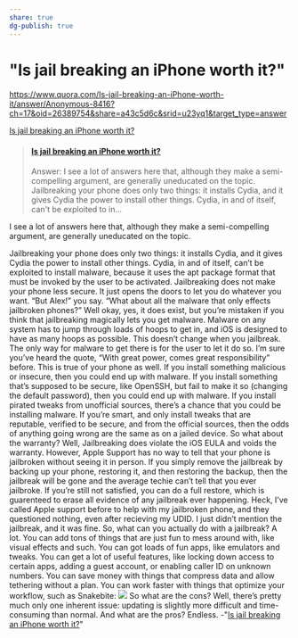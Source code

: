 ```yaml
---
share: true
dg-publish: true
---
```

# "Is jail breaking an iPhone worth it?"

https://www.quora.com/Is-jail-breaking-an-iPhone-worth-it/answer/Anonymous-8416?ch=17&oid=26389754&share=a43c5d6c&srid=u23yq1&target_type=answer

[Is jail breaking an iPhone worth it?](bear://x-callback-url/open-note?id=6F62EFB4-8383-4EBC-A598-7585E8A40C60-524-0000002951408364)

<blockquote class="embedly-card"><h4><a href="https://www.quora.com/Is-jail-breaking-an-iPhone-worth-it/answer/Anonymous-8416?ch=17&oid=26389754&share=a43c5d6c&srid=u23yq1&target_type=answer">Is jail breaking an iPhone worth it?</a></h4><p>Answer: I see a lot of answers here that, although they make a semi-compelling argument, are generally uneducated on the topic. Jailbreaking your phone does only two things: it installs Cydia, and it gives Cydia the power to install other things. Cydia, in and of itself, can't be exploited to in...</p></blockquote>
<script async src="//cdn.embedly.com/widgets/platform.js" charset="UTF-8"></script>
	
I see a lot of answers here that, although they make a semi-compelling argument, are generally uneducated on the topic.

Jailbreaking your phone does only two things: it installs Cydia, and it gives Cydia the power to install other things. Cydia, in and of itself, can’t be exploited to install malware, because it uses the apt package format that must be invoked by the user to be activated. Jailbreaking does not make your phone less secure. It just opens the doors to let you do whatever you want.
“But Alex!” you say. “What about all the malware that only effects jailbroken phones?” Well okay, yes, it does exist, but you’re mistaken if you think that jailbreaking magically lets you get malware. Malware on any system has to jump through loads of hoops to get in, and iOS is designed to have as many hoops as possible. This doesn’t change when you jailbreak.
The only way for malware to get there is for the user to let it do so. I’m sure you’ve heard the quote, “With great power, comes great responsibility” before. This is true of your phone as well. If you install something malicious or insecure, then you could end up with malware. If you install something that’s supposed to be secure, like OpenSSH, but fail to make it so (changing the default password), then you could end up with malware. If you install pirated tweaks from unofficial sources, there’s a chance that you could be installing malware. If you’re smart, and only install tweaks that are reputable, verified to be secure, and from the official sources, then the odds of anything going wrong are the same as on a jailed device.
So what about the warranty? Well, Jailbreaking does violate the iOS EULA and voids the warranty. However, Apple Support has no way to tell that your phone is jailbroken without seeing it in person. If you simply remove the jailbreak by backing up your phone, restoring it, and then restoring the backup, then the jailbreak will be gone and the average techie can’t tell that you ever jailbroke. If you’re still not satisfied, you can do a full restore, which is guarenteed to erase all evidence of any jailbreak ever happening. Heck, I’ve called Apple support before to help with my jailbroken phone, and they questioned nothing, even after recieving my UDID. I just didn’t mention the jailbreak, and it was fine.
So, what can you actually do with a jailbreak? A lot. You can add tons of things that are just fun to mess around with, like visual effects and such. You can got loads of fun apps, like emulators and tweaks. You can get a lot of useful features, like locking down access to certain apps, adding a guest account, or enabling caller ID on unknown numbers. You can save money with things that compress data and allow tethering without a plan. You can work faster with things that optimize your workflow, such as Snakebite:
![](https://qph.cf2.quoracdn.net/main-qimg-0e2f68d3f6b02c7cefb6fe7504d79a13-lq)
So what are the cons? Well, there’s pretty much only one inherent issue: updating is slightly more difficult and time-consuming than normal.
And what are the pros? Endless.
-"[Is jail breaking an iPhone worth it?](https://www.quora.com/Is-jail-breaking-an-iPhone-worth-it/answer/Anonymous-8416?ch=17&oid=26389754&share=a43c5d6c&srid=u23yq1&target*type=answer.json)"